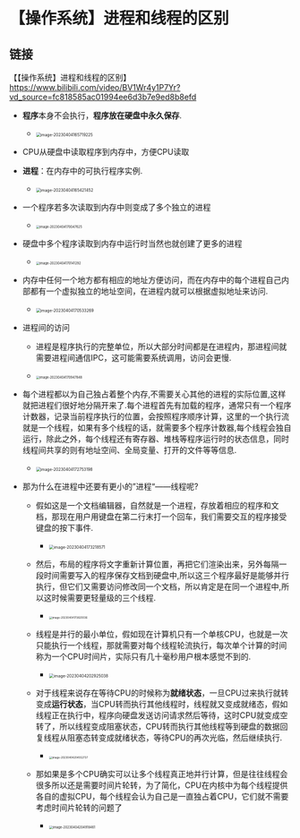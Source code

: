 # 【操作系统】进程和线程的区别



## 链接

【【操作系统】进程和线程的区别】https://www.bilibili.com/video/BV1Wr4y1P7Yr?vd_source=fc818585ac01994ee6d3b7e9ed8b8efd



* **程序**本身不会执行，**程序放在硬盘中永久保存**.
  * <img src="https://cvp.oss-cn-shanghai.aliyuncs.com/picgo/202304041657269.png" alt="image-20230404165719225" style="zoom: 50%;" />
* CPU从硬盘中读取程序到内存中，方便CPU读取
* **进程**：在内存中的可执行程序实例.
  * <img src="https://cvp.oss-cn-shanghai.aliyuncs.com/picgo/202304041654520.png" alt="image-20230404165421452" style="zoom: 50%;" />

* 一个程序若多次读取到内存中则变成了多个独立的进程
  * <img src="https://cvp.oss-cn-shanghai.aliyuncs.com/picgo/202304041700682.png" alt="image-20230404170047625" style="zoom: 40%;" />
* 硬盘中多个程序读取到内存中运行时当然也就创建了更多的进程
  * <img src="https://cvp.oss-cn-shanghai.aliyuncs.com/picgo/202304041701354.png" alt="image-20230404170141292" style="zoom: 40%;" />

* 内存中任何一个地方都有相应的地址方便访问，而在内存中的每个进程自己内部都有一个虚拟独立的地址空间，在进程内就可以根据虚拟地址来访问.

  * <img src="https://cvp.oss-cn-shanghai.aliyuncs.com/picgo/202304041705313.png" alt="image-20230404170533269" style="zoom: 50%;" />

* 进程间的访问

  * 进程是程序执行的完整单位，所以大部分时间都是在进程内，那进程间就需要进程间通信IPC，这可能需要系统调用，访问会更慢.

  * <img src="https://cvp.oss-cn-shanghai.aliyuncs.com/picgo/202304041709894.png" alt="image-20230404170947848" style="zoom:40%;" />

* 每个进程都以为自己独占着整个内存,不需要关心其他的进程的实际位置,这样就把进程们很好地分隔开来了.每个进程首先有加载的程序，通常只有一个程序计数器，记录当前程序执行的位置，会按照程序顺序计算，这里的一个执行流就是一个线程，如果有多个线程的话，就需要多个程序计数器,每个线程会独自运行，除此之外，每个线程还有寄存器、堆栈等程序运行时的状态信息，同时线程间共享的则有地址空间、全局变量、打开的文件等等信息.
  * <img src="https://cvp.oss-cn-shanghai.aliyuncs.com/picgo/202304041727262.png" alt="image-20230404172753198" style="zoom:50%;" />

* 那为什么在进程中还要有更小的”进程“——线程呢?

  * 假如这是一个文档编辑器，自然就是一个进程，存放着相应的程序和文档，那现在用户用键盘在第二行末打一个回车，我们需要交互的程序接受键盘的按下事件.
    * <img src="https://cvp.oss-cn-shanghai.aliyuncs.com/picgo/202304041732630.png" alt="image-20230404173218571" style="zoom:50%;" />

  * 然后，布局的程序将文字重新计算位置，再把它们渲染出来，另外每隔一段时间需要写入的程序保存文档到硬盘中,所以这三个程序最好是能够并行执行，但它们又需要访问修改同一个文档，所以肯定是在同一个进程中,所以这时候需要更轻量级的三个线程.
    * <img src="https://cvp.oss-cn-shanghai.aliyuncs.com/picgo/202304041738104.png" alt="image-20230404173820036" style="zoom:33%;" />
  * 线程是并行的最小单位，假如现在计算机只有一个单核CPU，也就是一次只能执行一个线程，那就需要对每个线程轮流执行，每次单个计算的时间称为一个CPU时间片，实际只有几十毫秒用户根本感觉不到的.
    * <img src="https://cvp.oss-cn-shanghai.aliyuncs.com/picgo/202304042029107.png" alt="image-20230404202925038" style="zoom:50%;" />

  * 对于线程来说存在等待CPU的时候称为**就绪状态**，一旦CPU过来执行就转变成**运行状态**，当CPU转而执行其他线程时，线程就又变成就绪态，假如线程正在执行中，程序向硬盘发送访问请求然后等待，这时CPU就变成空转了，所以线程变成阻塞状态，CPU转而执行其他线程等到硬盘的数据回复线程从阻塞态转变成就绪状态，等待CPU的再次光临，然后继续执行.
    * <img src="https://cvp.oss-cn-shanghai.aliyuncs.com/picgo/202304042045821.png" alt="image-20230404204552737" style="zoom:33%;" />

  * 那如果是多个CPU确实可以让多个线程真正地并行计算，但是往往线程会很多所以还是需要时间片轮转，为了简化，CPU在内核中为每个线程提供各自的虚拟CPU，每个线程会认为自己是一直独占着CPU，它们就不需要考虑时间片轮转的问题了
    * <img src="https://cvp.oss-cn-shanghai.aliyuncs.com/picgo/202304042049545.png" alt="image-20230404204918461" style="zoom: 40%;" />